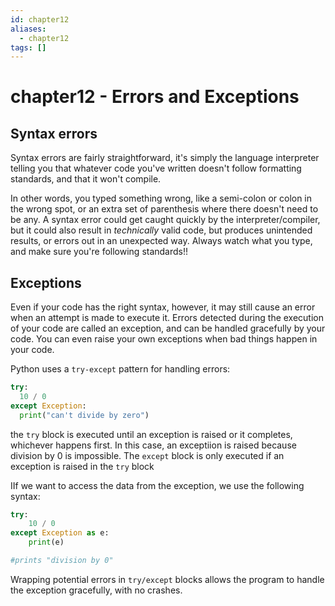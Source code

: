 ```yaml
---
id: chapter12
aliases:
  - chapter12
tags: []
---
```


# chapter12 - Errors and Exceptions

## Syntax errors

Syntax errors are fairly straightforward, it's simply the language interpreter telling you that
whatever code you've written doesn't follow formatting standards, and that it won't compile.

In other words, you typed something wrong, like a semi-colon or colon in the wrong spot, or an extra set
of parenthesis where there doesn't need to be any. A syntax error could get caught quickly
by the interpreter/compiler, but it could also result in *technically* valid code, but produces unintended results,
or errors out in an unexpected way. Always watch what you type, and make sure you're following standards!!

## Exceptions

Even if your code has the right syntax, however, it may still cause an error when an attempt is made to
execute it. Errors detected during the execution of your code are called an exception, and can be handled
gracefully by your code. You can even raise your own exceptions when bad things happen in your code.

Python uses a ``try-except`` pattern for handling errors:

```python
try:
  10 / 0
except Exception:
  print("can't divide by zero")
```

the ``try`` block is executed until an exception is raised or it completes, whichever happens first.
In this case, an exceptiion is raised because division by 0 is impossible.
The ``except`` block is only executed if an exception is raised in the ``try`` block

IIf we want to access the data from the exception, we use the following syntax:

```python
try:
    10 / 0
except Exception as e:
    print(e)

#prints "division by 0"
```

Wrapping potential errors in ``try/except`` blocks allows the program to handle the exception gracefully,
with no crashes.
